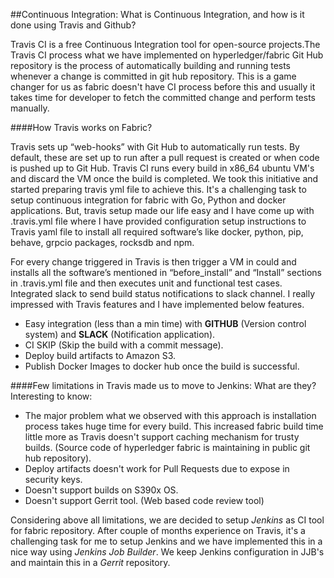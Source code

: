 ##Continuous Integration: What is Continuous Integration, and how is it done using Travis and Github?

Travis CI is a free Continuous Integration tool for open-source projects.The Travis CI process what we have implemented on hyperledger/fabric Git Hub repository is the process of automatically building and running tests whenever a change is committed in git hub repository. This is a game changer for us as fabric doesn't have CI process before this and usually it takes time for developer to fetch the committed change and perform tests manually. 

####How Travis works on Fabric?

Travis sets up “web-hooks” with Git Hub to automatically run tests. By default, these are set up to run after a pull request is created or when code is pushed up to Git Hub. Travis CI runs every build in x86_64 ubuntu VM's and discard the VM once the build is completed.  We took this initiative and started preparing travis yml file to achieve this. It's a challenging task to setup continuous integration for fabric with Go, Python and docker applications. But, travis setup made our life easy and I have come up with .travis.yml file where I have provided configuration setup instructions to Travis yaml file to install all required software’s like docker, python, pip, behave, grpcio packages, rocksdb and npm.

For every change triggered in Travis is then trigger a VM in could and installs all the software’s mentioned in “before_install” and “Install” sections in .travis.yml file and then executes unit and functional test cases. Integrated slack to send build status notifications to slack channel. I really impressed with Travis features and I have implemented below features. 
- Easy integration (less than a min time) with **GITHUB** (Version control system) and **SLACK** (Notification application).
- CI SKIP (Skip the build with a commit message).
- Deploy build artifacts to Amazon S3.
- Publish Docker Images to docker hub once the build is successful.

####Few limitations in Travis made us to move to Jenkins: What are they? Interesting to know:

- The major problem what we observed with this approach is installation process takes huge time for every build. This increased fabric build time little more as Travis doesn't support caching mechanism for trusty builds. (Source code of hyperledger fabric is maintaining in public git hub repository).
- Deploy artifacts doesn't work for Pull Requests due to expose in security keys.
- Doesn't support builds on S390x OS.
- Doesn't support Gerrit tool. (Web based code review tool)

Considering above all limitations, we are decided to setup *Jenkins* as CI tool for fabric repository. After  couple of months experience on Travis, it's a challenging task for me to setup Jenkins and we have implemented this in a nice way using *Jenkins Job Builder*. We keep Jenkins configuration in JJB's and maintain this in a *Gerrit* repository.
